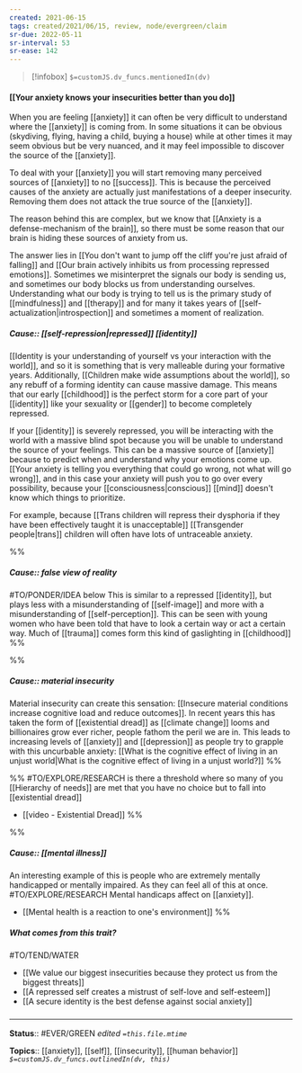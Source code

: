 ```yaml
---
created: 2021-06-15
tags: created/2021/06/15, review, node/evergreen/claim
sr-due: 2022-05-11
sr-interval: 53
sr-ease: 142
---
```

> [!infobox]
`$=customJS.dv_funcs.mentionedIn(dv)`

#### [[Your anxiety knows your insecurities better than you do]] 

When you are feeling [[anxiety]] it can often be very difficult to understand where the [[anxiety]] is coming from. In some situations it can be obvious (skydiving, flying, having a child, buying a house) while at other times it may seem obvious but be very nuanced, and it may feel impossible to discover the source of the [[anxiety]].

To deal with your [[anxiety]] you will start removing many perceived sources of [[anxiety]] to no [[success]]. This is because the perceived causes of the anxiety are actually just manifestations of a deeper insecurity. Removing them does not attack the true source of the [[anxiety]].

The reason behind this are complex, but we know that [[Anxiety is a defense-mechanism of the brain]], so there must be some reason that our brain is hiding these sources of anxiety from us.

The answer lies in
[[You don't want to jump off the cliff you're just afraid of falling]]
and
[[Our brain actively inhibits us from processing repressed emotions]].
Sometimes we misinterpret the signals our body is sending us,
and sometimes our body blocks us from understanding ourselves.
Understanding what our body is trying to tell us is the primary study of [[mindfulness]] and [[therapy]]
and for many it takes years of [[self-actualization|introspection]] and sometimes a moment of realization.
 
##### Cause:: [[self-repression|repressed]] [[identity]]
 
[[Identity is your understanding of yourself vs your interaction with the world]], and so it is something that is very malleable during your formative years. 
Additionally, [[Children make wide assumptions about the world]],
so any rebuff of a forming identity can cause massive damage.
This means that our early [[childhood]] is the perfect storm for a core part of your [[identity]] like your sexuality or [[gender]] to become completely repressed.

If your [[identity]] is severely repressed, you will be interacting with the world with a massive blind spot 
because you will be unable to understand the source of your feelings.
This can be a massive source of [[anxiety]] because 
to predict when and understand why your emotions come up.
[[Your anxiety is telling you everything that could go wrong, not what will go wrong]],
and in this case your anxiety will push you to go over every possibility, 
because your [[consciousness|conscious]] [[mind]] doesn't know which things to prioritize.

For example, because [[Trans children will repress their dysphoria if they have been effectively taught it is unacceptable]] [[Transgender people|trans]] children will often have lots of untraceable anxiety. 

%%
##### Cause:: false view of reality

#TO/PONDER/IDEA below
This is similar to a repressed [[identity]], but plays less with a misunderstanding of [[self-image]] and more with a misunderstanding of [[self-perception]].
This can be seen with young women who have been told that have to look a certain way or act a certain way.
Much of [[trauma]] comes form this kind of gaslighting in [[childhood]]
%%

%%
##### Cause:: material insecurity

Material insecurity can create this sensation: [[Insecure material conditions increase cognitive load and reduce outcomes]]. In recent years this has taken the form of [[existential dread]] as [[climate change]] looms and billionaires grow ever richer, people fathom the peril we are in. This leads to increasing levels of [[anxiety]] and [[depression]] as people try to grapple with this uncurbable anxiety: [[What is the cognitive effect of living in an unjust world|What is the cognitive effect of living in a unjust world?]]
%%

%%
#TO/EXPLORE/RESEARCH is there a threshold where so many of you [[Hierarchy of needs]] are met that you have no choice but to fall into [[existential dread]]
- [[video - Existential Dread]]
%%

%% 
##### Cause:: [[mental illness]] 

An interesting example of this is people who are extremely mentally handicapped or mentally impaired. As they can feel all of this at once.
#TO/EXPLORE/RESEARCH Mental handicaps affect on [[anxiety]]. 
- [[Mental health is a reaction to one's environment]]
%%
##### What comes from this trait?

#TO/TEND/WATER 
- [[We value our biggest insecurities because they protect us from the biggest threats]]
- [[A repressed self creates a mistrust of self-love and self-esteem]]
- [[A secure identity is the best defense against social anxiety]]

### <hr class="footnote"/>

**Status**:: #EVER/GREEN
*edited `=this.file.mtime`*

**Topics**:: [[anxiety]], [[self]], [[insecurity]], [[human behavior]]
*`$=customJS.dv_funcs.outlinedIn(dv, this)`*
